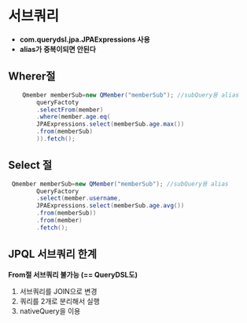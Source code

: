 # 서브쿼리

- **com.querydsl.jpa.JPAExpressions 사용**
- **alias가 중복이되면 안된다**

## Wherer절

```java
    Qmember memberSub=new QMember("memberSub"); //subQuery용 alias
        queryFactoty
        .selectFrom(member)
        .where(member.age.eq(
        JPAExpressions.select(memberSub.age.max())
        .from(memberSub)
        )).fetch();
```

## Select 절

```java
 Qmember memberSub=new QMember("memberSub"); //subQuery용 alias
        QueryFactory
        .select(member.username,
        JPAExpressions.select(memberSub.age.avg())
        .from(memberSub))
        .from(member)
        .fetch(); 
```

## JPQL 서브쿼리 한계
**From절 서브쿼리 불가능 (== QueryDSL도)**

1. 서브쿼리를 JOIN으로 변경
2. 쿼리를 2개로 분리해서 실행
3. nativeQuery을 이용
